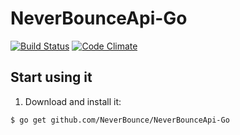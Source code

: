 # NeverBounceApi-Go
[![Build Status](https://travis-ci.org/NeverBounce/NeverBounceApi-Go.svg?branch=master)](https://travis-ci.org/NeverBounce/NeverBounceApi-Go) [![Code Climate](https://codeclimate.com/github/NeverBounce/NeverBounceApi-Go/badges/gpa.svg)](https://codeclimate.com/github/NeverBounce/NeverBounceApi-Go)
## Start using it
1. Download and install it:

```sh
$ go get github.com/NeverBounce/NeverBounceApi-Go
```